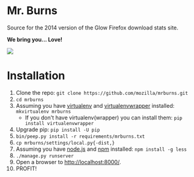 Mr. Burns
=========

Source for the 2014 version of the Glow Firefox download stats site. 

**We bring you... Love!**

![](http://i.imgur.com/63700IZ.png)

Installation
============

1. Clone the repo: `git clone https://github.com/mozilla/mrburns.git`
2. `cd mrburns`
3. Assuming you have [virtualenv](http://www.virtualenv.org/en/latest/) and [virtualenvwrapper](http://virtualenvwrapper.readthedocs.org/en/latest/) installed: `mkvirtualenv mrburns`
    * If you don't have virtualenv(wrapper) you can install them: `pip install virtualenvwrapper`
4. Upgrade pip: `pip install -U pip`
5. `bin/peep.py install -r requirements/mrburns.txt`
6. `cp mrburns/settings/local.py{-dist,}`
7. Assuming you have [node.js](http://nodejs.org/) and [npm](https://www.npmjs.org/) installed: `npm install -g less`
8. `./manage.py runserver`
9. Open a browser to [http://localhost:8000/](http://localhost:8000/).
10. PROFIT!
